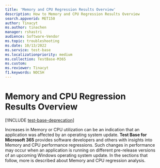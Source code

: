 ```yaml
---
title: 'Memory and CPU Regression Results Overview'
description: How to Memory and CPU Regression Results Overview
search.appverid: MET150
author: Tinacyt
ms.author: tinachen
manager: rshastri
audience: Software-Vendor
ms.topic: troubleshooting
ms.date: 10/13/2022
ms.service: test-base
ms.localizationpriority: medium
ms.collection: TestBase-M365
ms.custom:
ms.reviewer: Tinacyt
f1.keywords: NOCSH
---
```


# Memory and CPU Regression Results Overview

[!INCLUDE [test-base-deprecation](./includes/test-base-deprecation.md)]

Increases in Memory or CPU utilization can be an indication that an application was affected by an operating system update. **Test Base for Microsoft 365** provides software developers and others with insights into Memory and CPU performance regressions. Such changes in performance may occur when an application is running on different pre-release versions of an upcoming Windows operating system update.
In the sections that follow, more is described about Memory and CPU regression analysis.
